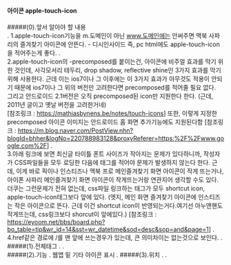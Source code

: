 #### 아이콘 apple-touch-icon
   
#####(0).앞서 알아야 할 내용  
.
	1.apple-touch-icon기능을 m.도메인이 아닌 www.도메인에는 안써주면 맥북 사파리의 즐겨찾기 아이콘에 안뜬다. - 디시인사이드
	    즉, pc html에도 apple-touch-icon을 적어주는게 좋다.
.    
    2.apple-touch-icon의 -precomposed를 붙이는건, 아이콘에 비주얼 효과를 막기 위한 것인데, 사각모서리 테두리, 
        drop shadow, reflective shine인 3가지 효과를 막기 위해 사용한다. 근데 이는 ios7이나 그 이후에는 이 3가지
        효과가 아무것도 적용이 안되기 때문에 ios7이나 그 위의 버전만 고려한다면 precomposed를 적어줄 필요 없다.      
        그리고 안드로이드 2.1버전은 오직 precomposed된 icon만 지원한다 한다.
        (근데, 2011년 글이고 옛날 버전을 고려한거네)  
        [참조링크 : <https://mathiasbynens.be/notes/touch-icons>]
        또한, 이렇게 지정한 precomposed 아이콘 이미지는 안드로이드 홈 화면 추가기능에도 지원된다함
        [참조링크 : <https://m.blog.naver.com/PostView.nhn?blogId=bhher&logNo=220788983128&proxyReferer=https:%2F%2Fwww.google.com%2F>]
.    
    3.아래 링크에 보면 최신글 타이틀 폰트 사이즈가 작아지는 문제가 있다하니까, 작성자가 CSS파일들을 모두 로딩한 다음에 태그를 적어야
        문제가 발생하지 않는다 한다.
        근데, 이게 바로 픽이나 인스티즈나 맥북 프로 메인즐겨찾기 화면 아이콘이 작게 뜨는거나, 아이폰 사파리 메인즐겨찾기 화면 아이콘이 작게뜨는거랑
        연관지어 생각할 수도 있다. 더쿠는 그런문제가 전혀 없는데, css파일 링크하는 태그가 모두 shortcut icon, apple-touch-icon태그보다 앞에 있다.
        (엣지, 메인 화면 즐겨찾기 아이콘에 인스티즈는 작은 아이콘으로 뜬다. 근데 이건 shortcut icon이 반영되는거다.여기선 아누앤핸도 작게뜨는데, css링크보다 shorcut이 앞에있다.)
        [참조링크 : <https://eyoom.net/bbs/board.php?bo_table=tip&wr_id=14&sst=wr_datetime&sod=desc&sop=and&page=1>]
.        
    4.href같은 경로에 /를 맨 앞에 쓰는경우가 있는데, 큰 의미차이는 없는것으로 보인다.
.    
#####(1).전체태그
.
	<link rel="apple-touch-icon-precomposed" href="~">
.    
#####(2).기능
.
	웹앱 밑 기타 아이콘 표시
.
#####(3).위치
.
	<link rel="apple-touch-icon-precomposed" href="~">
    <link rel="shortcut icon" type="image/x-icon" href="~">
    <link rel="manifest" href="~.webmanifest">
.